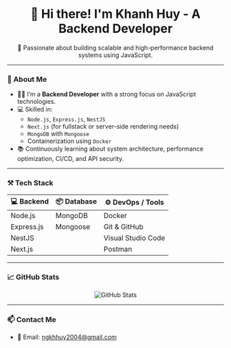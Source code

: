 <h1 align="center">👋 Hi there! I'm Khanh Huy - A Backend Developer</h1>

<p align="center">
  🚀 Passionate about building scalable and high-performance backend systems using JavaScript.
</p>

---

### 🧠 About Me

- 🧑‍💻 I’m a **Backend Developer** with a strong focus on JavaScript technologies.
- 💻 Skilled in:
  - `Node.js`, `Express.js`, `NestJS`
  - `Next.js` (for fullstack or server-side rendering needs)
  - `MongoDB` with `Mongoose`
  - Containerization using `Docker`
- 📚 Continuously learning about system architecture, performance optimization, CI/CD, and API security.

---

### ⚒️ Tech Stack

| 💻 Backend       | 📦 Database   | ⚙️ DevOps / Tools   |
|------------------|---------------|----------------------|
| Node.js          | MongoDB       | Docker               |
| Express.js       | Mongoose      | Git & GitHub         |
| NestJS           |               | Visual Studio Code   |
| Next.js          |               | Postman              |

---

### 📈 GitHub Stats

<p align="center">
  <img src="https://github-readme-stats.vercel.app/api?username=ngkhhuy&show_icons=true&theme=radical" alt="GitHub Stats" />
</p>

---

### 📫 Contact Me

- 📧 Email: ngkhhuy2004@gmail.com  

